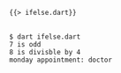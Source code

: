 <!--
title: If / Else
-->

<pre>
<code class="hljs dart">{{> ifelse.dart}}
</code>
</pre>

```
$ dart ifelse.dart
7 is odd
8 is divisble by 4
monday appointment: doctor
```
